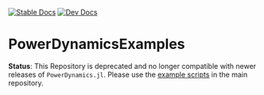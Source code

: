 [![Stable Docs](https://img.shields.io/badge/docs-stable-blue.svg)](https://juliaenergy.github.io/PowerDynamics.jl/stable/)
[![Dev Docs](https://img.shields.io/badge/docs-dev-blue.svg)](https://juliaenergy.github.io/PowerDynamics.jl/dev/)

# PowerDynamicsExamples

**Status**: This Repository is deprecated and no longer compatible with newer releases of `PowerDynamics.jl`. Please use the [example scripts](https://github.com/JuliaEnergy/PowerDynamics.jl/tree/main/examples) in the main repository.
